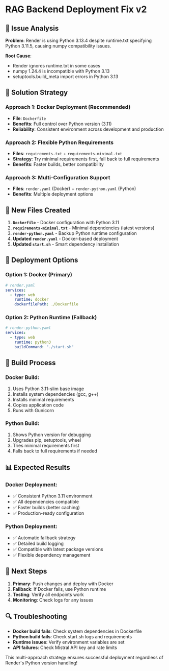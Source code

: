 # RAG Backend Deployment Fix v2

## 🎯 Issue Analysis

**Problem**: Render is using Python 3.13.4 despite runtime.txt specifying Python 3.11.5, causing numpy compatibility issues.

**Root Cause**: 
- Render ignores runtime.txt in some cases
- numpy 1.24.4 is incompatible with Python 3.13
- setuptools.build_meta import errors in Python 3.13

## 🔧 Solution Strategy

### Approach 1: Docker Deployment (Recommended)
- **File**: `Dockerfile`
- **Benefits**: Full control over Python version (3.11)
- **Reliability**: Consistent environment across development and production

### Approach 2: Flexible Python Requirements
- **Files**: `requirements.txt` + `requirements-minimal.txt`
- **Strategy**: Try minimal requirements first, fall back to full requirements
- **Benefits**: Faster builds, better compatibility

### Approach 3: Multi-Configuration Support
- **Files**: `render.yaml` (Docker) + `render-python.yaml` (Python)
- **Benefits**: Multiple deployment options

## 📁 New Files Created

1. **`Dockerfile`** - Docker configuration with Python 3.11
2. **`requirements-minimal.txt`** - Minimal dependencies (latest versions)
3. **`render-python.yaml`** - Backup Python runtime configuration
4. **Updated `render.yaml`** - Docker-based deployment
5. **Updated `start.sh`** - Smart dependency installation

## 🚀 Deployment Options

### Option 1: Docker (Primary)
```yaml
# render.yaml
services:
  - type: web
    runtime: docker
    dockerfilePath: ./Dockerfile
```

### Option 2: Python Runtime (Fallback)
```yaml
# render-python.yaml
services:
  - type: web
    runtime: python3
    buildCommand: "./start.sh"
```

## 🔄 Build Process

### Docker Build:
1. Uses Python 3.11-slim base image
2. Installs system dependencies (gcc, g++)
3. Installs minimal requirements
4. Copies application code
5. Runs with Gunicorn

### Python Build:
1. Shows Python version for debugging
2. Upgrades pip, setuptools, wheel
3. Tries minimal requirements first
4. Falls back to full requirements if needed

## 📊 Expected Results

### Docker Deployment:
- ✅ Consistent Python 3.11 environment
- ✅ All dependencies compatible
- ✅ Faster builds (better caching)
- ✅ Production-ready configuration

### Python Deployment:
- ✅ Automatic fallback strategy
- ✅ Detailed build logging
- ✅ Compatible with latest package versions
- ✅ Flexible dependency management

## 🎯 Next Steps

1. **Primary**: Push changes and deploy with Docker
2. **Fallback**: If Docker fails, use Python runtime
3. **Testing**: Verify all endpoints work
4. **Monitoring**: Check logs for any issues

## 🔍 Troubleshooting

- **Docker build fails**: Check system dependencies in Dockerfile
- **Python build fails**: Check start.sh logs and requirements
- **Runtime issues**: Verify environment variables are set
- **API failures**: Check Mistral API key and rate limits

This multi-approach strategy ensures successful deployment regardless of Render's Python version handling!
